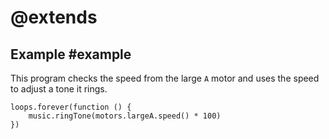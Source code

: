 # @extends

## Example #example

This program checks the speed from the large `A` motor and uses the speed to adjust a tone it rings.

```blocks
loops.forever(function () {
    music.ringTone(motors.largeA.speed() * 100)
})
```